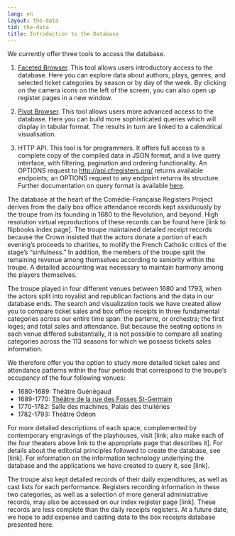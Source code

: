 ```yaml
---
lang: en
layout: the-data
tid: the-data
title: Introduction to the Database
---
```


We currently offer three tools to access the database.

1. <a href="http://app.cfregisters.org/registers" target="_blank">Faceted Browser</a>.
This tool allows users introductory access to the database. Here you can explore data about authors, plays, genres, and selected ticket categories by season or by day of the week. By clicking on the camera icons on the left of the screen, you can also open up register pages in a new window.

2. [Pivot Browser](/app).
This tool allows users more advanced access to the database. Here you can build more sophisticated queries which will display in tabular format. The results in turn are linked to a calendrical visualisation.

3. HTTP API.
This tool is for programmers. It offers full access to a complete copy of the compiled data in JSON format, and a live query interface, with filtering, pagination and ordering functionality. An OPTIONS request to http://api.cfregisters.org/ returns available endpoints; an OPTIONS request to any endpoint returns its structure. Further documentation on query format is available <a href="https://github.com/begriffs/postgrest/wiki/Routing">here</a>.

The database at the heart of the Com&eacute;die-Française Registers Project derives from the daily box office attendance records kept assiduously by the troupe from its founding in 1680 to the Revolution, and beyond. High resolution virtual reproductions of these records can be found here [link to flipbooks index page]. The troupe maintained detailed receipt records because the Crown insisted that the actors donate a portion of each evening’s proceeds to charities, to mollify the French Catholic critics of the stage&rsquo;s &ldquo;sinfulness.&rdquo; In addition, the members of the troupe split the remaining revenue among themselves according to seniority within the troupe. A detailed accounting was necessary to maintain harmony among the players themselves.

The troupe played in four different venues between 1680 and 1793, when the actors split into royalist and republican factions and the data in our database ends. The search and visualization tools we have created allow you to compare ticket sales and box office receipts in three fundamental categories across our entire time span: the parterre, or orchestra; the first loges; and total sales and attendance. But because the seating options in each venue differed substantially, it is not possible to compare all seating categories across the 113 seasons for which we possess tickets sales information.

We therefore offer you the option to study more detailed ticket sales and attendance patterns within the four periods that correspond to the troupe&rsquo;s occupancy of the four following venues:

* 1680-1689: Th&eacute;âtre Gu&eacute;n&eacute;gaud
* 1689-1770: [Th&eacute;&acirc;tre de la rue des Fosses St-Germain](/en/the-data/theater-venues/salle-de-la-rue-des-fosses-saint-germain-des-pres)
* 1770-1782: Salle des machines, Palais des thuil&eacute;ries
* 1782-1793: Th&eacute;âtre Od&eacute;on

For more detailed descriptions of each space, complemented by contemporary engravings of the playhouses, visit [link; also make each of the four theaters above link to the appropriate page that describes it]. For details about the editorial principles followed to create the database, see [link]. For information on the information technology underlying the database and the applications we have created to query it, see [link].

The troupe also kept detailed records of their daily expenditures, as well as cast lists for each performance. Registers recording information in these two categories, as well as a selection of more general administrative records, may also be accessed on our index register page [link]. These records are less complete than the daily receipts registers. At a future date, we hope to add expense and casting data to the box receipts database presented here.